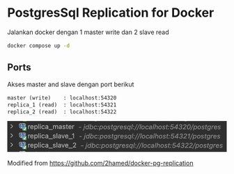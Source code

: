 # PostgresSql Replication for Docker

Jalankan docker dengan 1 master write dan 2 slave read

```sh
docker compose up -d
```

## Ports

Akses master and slave dengan port berikut

```
master (write)    : localhost:54320
replica_1 (read)  : localhost:54321
replica_2 (read)  : localhost:54322
```

![ScreenShoot](sc.png)

Modified from https://github.com/2hamed/docker-pg-replication
